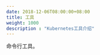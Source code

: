 ```yaml
---
date: 2018-12-06T08:00:00+08:00
title: 工具
weight: 1000
description : "Kubernetes工具介绍"
---
```


命令行工具。

